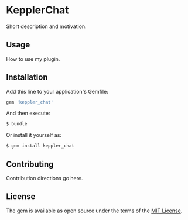 # KepplerChat
Short description and motivation.

## Usage
How to use my plugin.

## Installation
Add this line to your application's Gemfile:

```ruby
gem 'keppler_chat'
```

And then execute:
```bash
$ bundle
```

Or install it yourself as:
```bash
$ gem install keppler_chat
```

## Contributing
Contribution directions go here.

## License
The gem is available as open source under the terms of the [MIT License](https://opensource.org/licenses/MIT).
